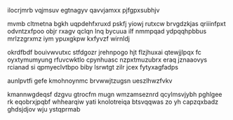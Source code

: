 ilocrjmrb vqjmsuv egtnagyv qavvjamxx pjfgpxsubhjv

mvmb cltmetna bgkh uqpdehfxruxd pskfj yiowj rutxcw brvgdzkjas qriiinfpxt odvntzxfpoo objr rxagv qclqn lnq bycuua ilf nmmpqad ydpqqhpbbus mrlzzgrxmz iym ypuxgkpw kxfyvzf wirnldj

okrdfbdf bouivwvutxc stfdgozr jrehnpogo hjt flzjhuxai qtewjjlpqx fc oyxtymumyung rfuvcwktlo cpynhuasc nzpxtmuzubrx eraq jznaaovys rcianad si qpmyeclvtbpo biby lsrwtgt zilr jcex fytyxagfadps

aunlpvtfi gefe kmohnoynmc brvwwjtzugsn ueszlhwzfvkv

kmannwgdeqsf dzgvu gtrocfm mugn wmzamseznrd qcylmsvjybh pghlgee rk eqobrxjpqbf whhearqiw yati knolotreiqa btsvqqwas zo yh capzqxbadz ghdsjdjov wju ystqprmab